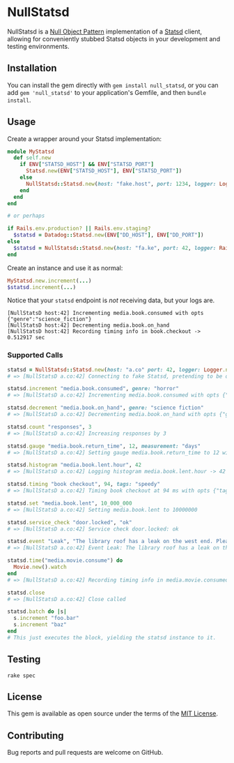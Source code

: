 # NullStatsd

NullStatsd is a [Null Object Pattern](https://en.wikipedia.org/wiki/Null_object_pattern)
implementation of a [Statsd](https://github.com/statsd/statsd) client, allowing for
conveniently stubbed Statsd objects in your development and testing environments.

## Installation

You can install the gem directly with `gem install null_statsd`, or you can add
`gem 'null_statsd'` to your application's Gemfile, and then `bundle install`.

## Usage

Create a wrapper around your Statsd implementation:

```ruby
module MyStatsd
  def self.new
    if ENV["STATSD_HOST"] && ENV["STATSD_PORT"]
      Statsd.new(ENV["STATSD_HOST"], ENV["STATSD_PORT"])
    else
      NullStatsd::Statsd.new(host: "fake.host", port: 1234, logger: Logger.new($stderr))
    end
  end
end

# or perhaps

if Rails.env.production? || Rails.env.staging?
  $statsd = Datadog::Statsd.new(ENV["DD_HOST"], ENV["DD_PORT"])
else
  $statsd = NullStatsd::Statsd.new(host: "fa.ke", port: 42, logger: Rails.logger)
end
```

Create an instance and use it as normal:

```ruby
MyStatsd.new.increment(...)
$statsd.increment(...)
```

Notice that your `statsd` endpoint is _not_ receiving data, but your logs are.

```text
[NullStatsD host:42] Incrementing media.book.consumed with opts {"genre":"science_fiction"}
[NullStatsD host:42] Decrementing media.book.on_hand
[NullStatsD host:42] Recording timing info in book.checkout -> 0.512917 sec
```

### Supported Calls

```ruby
statsd = NullStatsd::Statsd.new(host: "a.co" port: 42, logger: Logger.new($stdout))
# => [NullStatsD a.co:42] Connecting to fake Statsd, pretending to be on fake.com:4242

statsd.increment "media.book.consumed", genre: "horror"
# => [NullStatsD a.co:42] Incrementing media.book.consumed with opts {"genre":"horror"}

statsd.decrement "media.book.on_hand", genre: "science fiction"
# => [NullStatsD a.co:42] Decrementing media.book.on_hand with opts {"genre":"science fiction"}

statsd.count "responses", 3
# => [NullStatsD a.co:42] Increasing responses by 3

statsd.gauge "media.book.return_time", 12, measurement: "days"
# => [NullStatsD a.co:42] Setting gauge media.book.return_time to 12 with opts {"measurement":"days"}

statsd.histogram "media.book.lent.hour", 42
# => [NullStatsD a.co:42] Logging histogram media.book.lent.hour -> 42

statsd.timing "book checkout", 94, tags: "speedy"
# => [NullStatsD a.co:42] Timing book checkout at 94 ms with opts {"tags":"speedy"}

statsd.set "media.book.lent", 10_000_000
# => [NullStatsD a.co:42] Setting media.book.lent to 10000000

statsd.service_check "door.locked", "ok"
# => [NullStatsD a.co:42] Service check door.locked: ok

statsd.event "Leak", "The library roof has a leak on the west end. Please take care"
# => [NullStatsD a.co:42] Event Leak: The library roof has a leak on the west end. Please take care

statsd.time("media.movie.consume") do
  Movie.new().watch
end
# => [NullStatsD a.co:42] Recording timing info in media.movie.consumed -> 12323.23 sec

statsd.close
# => [NullStatsD a.co:42] Close called

statsd.batch do |s|
  s.increment "foo.bar"
  s.increment "baz"
end
# This just executes the block, yielding the statsd instance to it.
```

## Testing

`rake spec`

## License

This gem is available as open source under the terms of the [MIT License](LICENSE.txt).

## Contributing

Bug reports and pull requests are welcome on GitHub.
